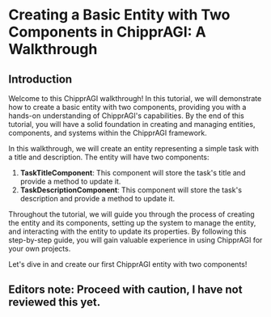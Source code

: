 # Creating a Basic Entity with Two Components in ChipprAGI: A Walkthrough

## Introduction

Welcome to this ChipprAGI walkthrough! In this tutorial, we will demonstrate how to create a basic entity with two components, providing you with a hands-on understanding of ChipprAGI's capabilities. By the end of this tutorial, you will have a solid foundation in creating and managing entities, components, and systems within the ChipprAGI framework.

In this walkthrough, we will create an entity representing a simple task with a title and description. The entity will have two components:

1. **TaskTitleComponent**: This component will store the task's title and provide a method to update it.
2. **TaskDescriptionComponent**: This component will store the task's description and provide a method to update it.

Throughout the tutorial, we will guide you through the process of creating the entity and its components, setting up the system to manage the entity, and interacting with the entity to update its properties. By following this step-by-step guide, you will gain valuable experience in using ChipprAGI for your own projects.

Let's dive in and create our first ChipprAGI entity with two components!

## Editors note: Proceed with caution, I have not reviewed this yet. 